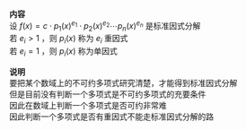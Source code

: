 **内容**    
设 $f(x)=c\cdot p_1(x)^{e_1}\cdot p_2(x)^{e_2}\cdots p_n(x)^{e_n}$ 是标准因式分解    
若 $e_i>1$ ，则 $p_i(x)$ 称为 $e_i$ 重因式    
若 $e_i=1$ ，则 $p_i(x)$ 称为单因式    
    
**说明**    
要把某个数域上的不可约多项式研究清楚，才能得到标准因式分解    
但是目前没有判断一个多项式是不可约多项式的充要条件    
因此在数域上判断一个多项式是否可约非常难    
因此判断一个多项式是否有重因式不能走标准因式分解的路    
